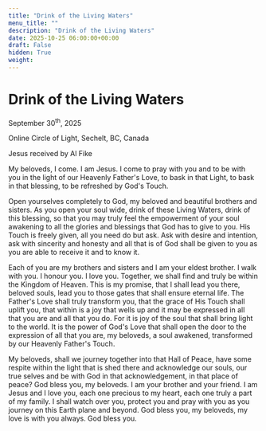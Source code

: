```yaml
---
title: "Drink of the Living Waters"
menu_title: ""
description: "Drink of the Living Waters"
date: 2025-10-25 06:00:00+00:00
draft: False
hidden: True
weight:
---
```

# Drink of the Living Waters

September 30<sup>th</sup>, 2025

Online Circle of Light, Sechelt, BC, Canada

Jesus received by Al Fike

My beloveds, I come. I am Jesus. I come to pray with you and to be with you in the light of our Heavenly Father's Love, to bask in that Light, to bask in that blessing, to be refreshed by God's Touch.

Open yourselves completely to God, my beloved and beautiful brothers and sisters. As you open your soul wide, drink of these Living Waters, drink of this blessing, so that you may truly feel the empowerment of your soul awakening to all the glories and blessings that God has to give to you. His Touch is freely given, all you need do but ask. Ask with desire and intention, ask with sincerity and honesty and all that is of God shall be given to you as you are able to receive it and to know it.

Each of you are my brothers and sisters and I am your eldest brother. I walk with you. I honour you. I love you. Together, we shall find and truly be within the Kingdom of Heaven. This is my promise, that I shall lead you there, beloved souls, lead you to those gates that shall ensure eternal life. The Father's Love shall truly transform you, that the grace of His Touch shall uplift you, that within is a joy that wells up and it may be expressed in all that you are and all that you do. For it is joy of the soul that shall bring light to the world. It is the power of God's Love that shall open the door to the expression of all that you are, my beloveds, a soul awakened, transformed by our Heavenly Father's Touch.

My beloveds, shall we journey together into that Hall of Peace, have some respite within the light that is shed there and acknowledge our souls, our true selves and be with God in that acknowledgement, in that place of peace? God bless you, my beloveds. I am your brother and your friend. I am Jesus and I love you, each one precious to my heart, each one truly a part of my family. I shall watch over you, protect you and pray with you as you journey on this Earth plane and beyond. God bless you, my beloveds, my love is with you always. God bless you.
